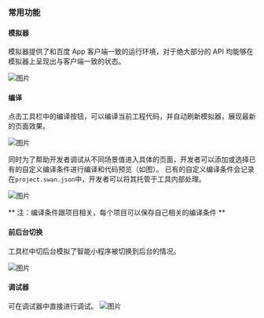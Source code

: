 ### 常用功能
#### 模拟器

模拟器提供了和百度 App 客户端一致的运行环境，对于绝大部分的 API 均能够在模拟器上呈现出与客户端一致的状态。

![图片](/img/game/tutorials/tool/工具26-1.png)

#### 编译
点击工具栏中的编译按钮，可以编译当前工程代码，并自动刷新模拟器，展现最新的页面效果。

![图片](/img/game/tutorials/tool/工具27-1.png)

同时为了帮助开发者调试从不同场景值进入具体的页面，开发者可以添加或选择已有的自定义编译条件进行编译和代码预览（如图）。
已有的自定义编译条件会记录在`project.swan.json`中，开发者可以将其托管于工具内部处理。

![图片](/img/game/tutorials/tool/工具27.png)

** 注：编译条件跟项目相关，每个项目可以保存自己相关的编译条件 **

#### 前后台切换
工具栏中切后台模拟了智能小程序被切换到后台的情况。

![图片](https://bos.nj.bpc.baidu.com/v1/agroup/d238688e45990a0f15e9d771eef7896a3281226a)

#### 调试器
可在调试器中直接进行调试。
![图片](/img/game/tutorials/tool/工具26.png)
